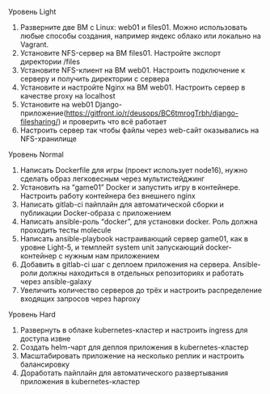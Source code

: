 
Уровень Light
1. Разверните две ВМ с Linux: web01 и files01. Можно использовать любые способы создания, например яндекс облако или локально на Vagrant.
2. Установите NFS-сервер на ВМ files01. Настройте экспорт директории /files
3. Установите NFS-клиент на ВМ web01. Настроить подключение к серверу и получить директории с сервера
4. Установите и настройте Nginx на ВМ web01. Настроить сервер в качестве proxy на localhost
5. Установите на web01 Django-приложение(https://gitfront.io/r/deusops/BC6tmrogTrbh/django-filesharing/) и проверить что всё работает
6. Настроить сервер так чтобы файлы через web-сайт оказывались на NFS-хранилище

Уровень Normal
1. Написать Dockerfile для игры (проект использует node16), нужно сделать образ легковесным через мультистейджинг
2. Установить на “game01” Docker и запустить игру в контейнере. Настроить работу контейнера без внешнего nginx
3. Написать gitlab-ci пайплайн для автоматической сборки и публикации Docker-образа с приложением
4. Написать ansible-роль “docker”, для установки docker. Роль должна проходить тесты molecule
5. Написать ansible-playbook настраивающий сервер game01, как в уровне Light-5, и темплейт system unit запускающий docker-контейнер с нужным нам приложением
6. Добавить в gitlab-ci шаг с деплоем приложения на сервера. Ansible-роли должны находиться в отдельных репозиториях и работать через ansible-galaxy
7. Увеличить количество серверов до трёх и настроить распределение входящих запросов через haproxy 


Уровень Hard
1. Развернуть в облаке kubernetes-кластер и настроить ingress для доступа извне
2. Создать helm-чарт для деплоя приложения в kubernetes-кластер
3. Масштабировать приложение на несколько реплик и настроить балансировку
4. Доработать пайплайн для автоматического развертывания приложения в kubernetes-кластер
